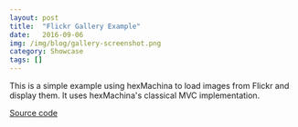 ```yaml
---
layout: post
title:  "Flickr Gallery Example"
date:   2016-09-06
img: /img/blog/gallery-screenshot.png
category: Showcase
tags: []
---
```

This is a simple example using hexMachina to load images from Flickr and display them. It uses hexMachina's classical MVC implementation.

<a href="https://github.com/DoclerLabs/hexMachina-Gallery-Classical-MVC" target="_blank">Source code</a>